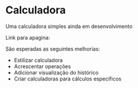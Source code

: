 # Calculadora
Uma calculadora simples ainda em desenvolvimento

Link para apagina: 

São esperadas as seguintes melhorias:
- Estilizar calculadora
- Acrescentar operações
- Adicionar visualização do histórico
- Criar calculadoras para cálculos específicos
